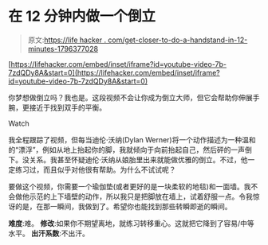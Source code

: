 # 在 12 分钟内做一个倒立

> 原文:[https://life hacker . com/get-closer-to-do-a-handstand-in-12-minutes-1796377028](https://lifehacker.com/get-closer-to-doing-a-handstand-in-12-minutes-1796377028)

 [https://lifehacker.com/embed/inset/iframe?id=youtube-video-7b-7zdQDy8A&start=0](https://lifehacker.com/embed/inset/iframe?id=youtube-video-7b-7zdQDy8A&start=0) 

你梦想做倒立吗？我也是。这段视频不会让你成为倒立大师，但它会帮助你伸展手腕，更接近于找到双手的平衡。

Watch

我全程跟踪了视频，但每当迪伦·沃纳(Dylan Werner)将一个动作描述为一种温和的“漂浮”，例如从地上抬起你的脚，我就倾向于向前抬起自己，然后砰的一声倒下。没关系。我甚至怀疑迪伦·沃纳从娘胎里出来就能做优雅的倒立。不过，他一定练习过，而且似乎对他很有帮助。为什么不试试呢？

要做这个视频，你需要一个瑜伽垫(或者更好的是一块柔软的地毯)和一面墙。我不会做他示范的上下墙壁的动作，所以我只是把脚放在墙上，试着舒服一点。令我惊讶的是，在那一瞬间，我做到了。希望你也能找到那些转瞬即逝的瞬间。

**难度**:难。
**修改**:如果你不期望离地，就练习转移重心。这就把它降到了容易/中等水平。
**出汗系数**:不出汗。
